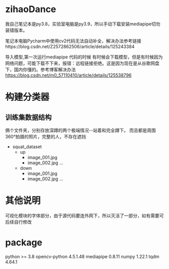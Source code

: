 # zihaoDance

我自己笔记本是py3.8，实验室电脑是py3.9，所以手动下载安装mediapipe切勿装错版本。

笔记本电脑Pycharm中使用cv2代码无法自动补全，解决办法参考链接https://blog.csdn.net/Z2572862506/article/details/125243384

导入模型,第一次运行mediapipe 代码的时候 有时候会下载模型，但是有时候因为网络问题，可能下载不下来，报错：远程链接拒绝。这是因为现在是从谷歌网盘下，国内你懂的。参考博客解决办法 https://blog.csdn.net/m0_57110410/article/details/125538796

# 构建分类器
## 训练集数据结构
俩个文件夹，分别存放深蹲的两个极端情况--站着和完全蹲下。
而且都是周围360°拍摄的照片，完整的人，不存在遮挡

* squat_dataset
    * up
        * image_001.jpg 
        * image_002.jpg 
        ...
    * down
        * image_001.jpg 
        * image_002.jpg 
        ...

# 其他说明
可视化模块的字体部分，由于源代码要连外网下，所以灭活了一部分，如有需要可后续自行修改

# package
python               >= 3.8
opencv-python        4.5.1.48
mediapipe            0.8.11
numpy                1.22.1
tqdm                 4.64.1

